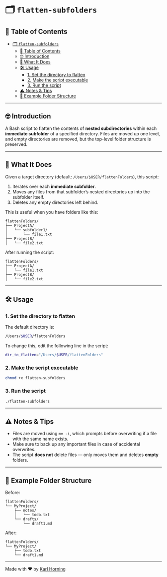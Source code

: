 # 🗂️ `flatten-subfolders`

## 📖 Table of Contents

- [🗂️ `flatten-subfolders`](#️-flatten-subfolders)
  - [📖 Table of Contents](#-table-of-contents)
  - [🤓 Introduction](#-introduction)
  - [📌 What It Does](#-what-it-does)
  - [🛠️ Usage](#️-usage)
    - [1. Set the directory to flatten](#1-set-the-directory-to-flatten)
    - [2. Make the script executable](#2-make-the-script-executable)
    - [3. Run the script](#3-run-the-script)
  - [⚠️ Notes \& Tips](#️-notes--tips)
  - [📂 Example Folder Structure](#-example-folder-structure)

---

## 🤓 Introduction

A Bash script to flatten the contents of **nested subdirectories** within each **immediate subfolder** of a specified directory. Files are moved up one level, and empty directories are removed, but the top-level folder structure is preserved.

---

## 📌 What It Does

Given a target directory (default: `/Users/$USER/flattenFolders`), this script:

1. Iterates over each **immediate subfolder**.
2. Moves any files from that subfolder’s nested directories up into the subfolder itself.
3. Deletes any empty directories left behind.

This is useful when you have folders like this:

```text
flattenFolders/
├── ProjectA/
│   └── subfolder1/
│       └── file1.txt
├── ProjectB/
│   └── file2.txt
```

After running the script:

```text
flattenFolders/
├── ProjectA/
│   └── file1.txt
├── ProjectB/
│   └── file2.txt
```

---

## 🛠️ Usage

### 1. Set the directory to flatten

The default directory is:

```bash
/Users/$USER/flattenFolders
```

To change this, edit the following line in the script:

```bash
dir_to_flatten="/Users/$USER/flattenFolders"
```

### 2. Make the script executable

```bash
chmod +x flatten-subfolders
```

### 3. Run the script

```bash
./flatten-subfolders
```

---

## ⚠️ Notes & Tips

- Files are moved using `mv -i`, which prompts before overwriting if a file with the same name exists.
- Make sure to back up any important files in case of accidental overwrites.
- The script **does not** delete files — only moves them and deletes **empty** folders.

---

## 📂 Example Folder Structure

Before:

```text
flattenFolders/
└── MyProject/
    ├── notes/
    │   └── todo.txt
    └── drafts/
        └── draft1.md
```

After:

```text
flattenFolders/
└── MyProject/
    ├── todo.txt
    └── draft1.md
```

---

Made with ❤️ by [Karl Horning](https://github.com/Karl-Horning)
